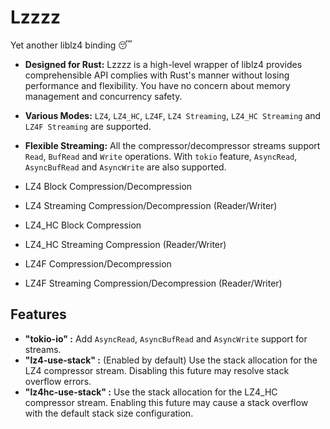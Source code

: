 # Lzzzz
Yet another liblz4 binding 😴

- **Designed for Rust:** Lzzzz is a high-level wrapper of liblz4 provides comprehensible API complies with Rust's manner without losing performance and flexibility. You have no concern about memory management and concurrency safety.

- **Various Modes:** `LZ4`, `LZ4_HC`, `LZ4F`, `LZ4 Streaming`, `LZ4_HC Streaming` and `LZ4F Streaming` are supported.

- **Flexible Streaming:** All the compressor/decompressor streams support `Read`, `BufRead` and `Write` operations. 
With `tokio` feature, `AsyncRead`, `AsyncBufRead` and `AsyncWrite` are also supported.

- LZ4 Block Compression/Decompression
- LZ4 Streaming Compression/Decompression (Reader/Writer)
- LZ4_HC Block Compression
- LZ4_HC Streaming Compression (Reader/Writer)
- LZ4F Compression/Decompression
- LZ4F Streaming Compression/Decompression (Reader/Writer)


## Features

- **"tokio-io" :** Add `AsyncRead`, `AsyncBufRead` and `AsyncWrite` support for streams.
- **"lz4-use-stack" :** (Enabled by default) Use the stack allocation for the LZ4 compressor stream.
Disabling this future may resolve stack overflow errors.
- **"lz4hc-use-stack" :** Use the stack allocation for the LZ4_HC compressor stream. 
Enabling this future may cause a stack overflow with the default stack size configuration.
